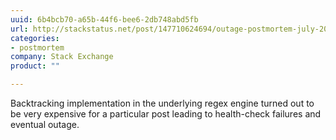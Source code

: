 ```yaml
---
uuid: 6b4bcb70-a65b-44f6-bee6-2db748abd5fb
url: http://stackstatus.net/post/147710624694/outage-postmortem-july-20-2016
categories:
- postmortem
company: Stack Exchange
product: ""

---
```


Backtracking implementation in the underlying regex engine turned out to be very expensive for a particular post leading to health-check failures and eventual outage.
